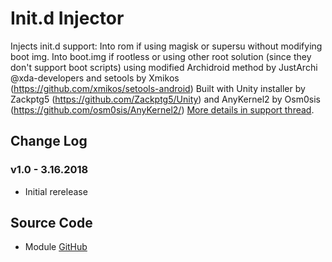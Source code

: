 # Init.d Injector
Injects init.d support:
Into rom if using magisk or supersu without modifying boot img.
Into boot.img if rootless or using other root solution (since they don't support boot scripts) using modified Archidroid method by JustArchi @xda-developers and setools by Xmikos (https://github.com/xmikos/setools-android)
Built with Unity installer by Zackptg5 (https://github.com/Zackptg5/Unity) and AnyKernel2 by Osm0sis (https://github.com/osm0sis/AnyKernel2/)
[More details in support thread](https://forum.xda-developers.com/android/software-hacking/mod-universal-init-d-injector-wip-t3692105).

## Change Log
### v1.0 - 3.16.2018
* Initial rerelease

## Source Code
* Module [GitHub](https://github.com/Zackptg5/Init.d-Injector)
